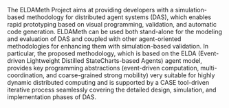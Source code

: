 The ELDAMeth Project aims at providing developers with a simulation-based methodology for distributed agent systems (DAS), which enables rapid prototyping based on visual programming, validation, and automatic code generation. ELDAMeth can be used both stand-alone for the modeling and evaluation of DAS and coupled with other agent-oriented methodologies for enhancing them with simulation-based validation. In particular, the proposed methodology, which is based on the ELDA (Event-driven Lightweight Distilled StateCharts-based Agents) agent model, provides key programming abstractions (event-driven computation, multi-coordination, and coarse-grained strong mobility) very suitable for highly dynamic distributed computing and is supported by a CASE tool-driven iterative process seamlessly covering the detailed design, simulation, and implementation phases of DAS.
